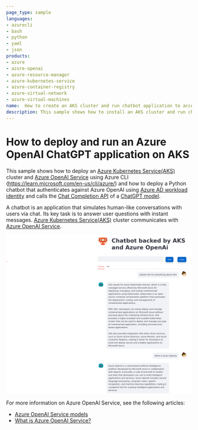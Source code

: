 ```yaml
---
page_type: sample
languages:
- azurecli
- bash
- python
- yaml
- json
products:
- azure
- azure-openai
- azure-resource-manager
- azure-kubernetes-service
- azure-container-registry
- azure-virtual-network
- azure-virtual-machines
name:  How to create an AKS cluster and run chatbot application to access Azure OpenAI using Workload Identity
description: This sample shows how to install an AKS cluster and run chatbot application to access Azure OpenAI using Workload Identity.
---
```


# How to deploy and run an Azure OpenAI ChatGPT application on AKS

This sample shows how to deploy an [Azure Kubernetes Service(AKS)](https://docs.microsoft.com/en-us/azure/aks/intro-kubernetes) cluster and [Azure OpenAI Service](https://learn.microsoft.com/en-us/azure/cognitive-services/openai/overview) using Azure CLI (https://learn.microsoft.com/en-us/cli/azure/) and how to deploy a Python chatbot that authenticates against Azure OpenAI using [Azure AD workload identity](https://learn.microsoft.com/en-us/azure/aks/workload-identity-overview) and calls the [Chat Completion API](https://platform.openai.com/docs/api-reference/chat) of a [ChatGPT model](https://learn.microsoft.com/en-us/azure/cognitive-services/openai/concepts/models#chatgpt-gpt-35-turbo).

A chatbot is an application that simulates human-like conversations with users via chat. Its key task is to answer user questions with instant messages. [Azure Kubernetes Service(AKS)](https://docs.microsoft.com/en-us/azure/aks/intro-kubernetes) cluster communicates with [Azure OpenAI Service](https://learn.microsoft.com/en-us/azure/cognitive-services/openai/overview).

![Chatbot backed AKS and Azure OpenAI](/images/chatbotaksopenai.png)


For more information on Azure OpenAI Service, see the following articles:

- [Azure OpenAI Service models](https://learn.microsoft.com/en-us/azure/cognitive-services/openai/concepts/models)
- [What is Azure OpenAI Service?](https://learn.microsoft.com/en-us/azure/cognitive-services/openai/overview)
